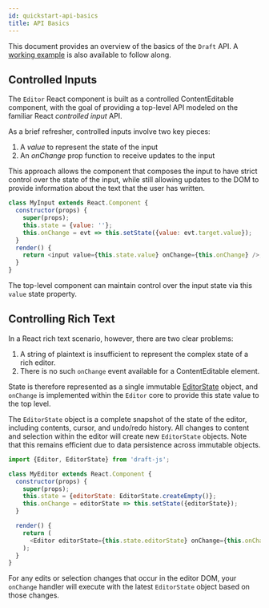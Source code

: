 ```yaml
---
id: quickstart-api-basics
title: API Basics
---
```


This document provides an overview of the basics of the `Draft` API. A
[working example](https://github.com/facebook/draft-js/tree/master/examples/draft-0-10-0/plaintext)
is also available to follow along.

## Controlled Inputs

The `Editor` React component is built as a controlled ContentEditable component,
with the goal of providing a top-level API modeled on the familiar React
_controlled input_ API.

As a brief refresher, controlled inputs involve two key pieces:

1. A _value_ to represent the state of the input
2. An _onChange_ prop function to receive updates to the input

This approach allows the component that composes the input to have strict
control over the state of the input, while still allowing updates to the DOM
to provide information about the text that the user has written.

```js
class MyInput extends React.Component {
  constructor(props) {
    super(props);
    this.state = {value: ''};
    this.onChange = evt => this.setState({value: evt.target.value});
  }
  render() {
    return <input value={this.state.value} onChange={this.onChange} />;
  }
}
```

The top-level component can maintain control over the input state via this
`value` state property.

## Controlling Rich Text

In a React rich text scenario, however, there are two clear problems:

1. A string of plaintext is insufficient to represent the complex state of a rich editor.
2. There is no such `onChange` event available for a ContentEditable element.

State is therefore represented as a single immutable
[EditorState](/docs/api-reference-editor-state) object, and
`onChange` is implemented within the `Editor` core to provide this state
value to the top level.

The `EditorState` object is a complete snapshot of the state of the editor,
including contents, cursor, and undo/redo history. All changes to content and
selection within the editor will create new `EditorState` objects. Note that
this remains efficient due to data persistence across immutable objects.

```js
import {Editor, EditorState} from 'draft-js';

class MyEditor extends React.Component {
  constructor(props) {
    super(props);
    this.state = {editorState: EditorState.createEmpty()};
    this.onChange = editorState => this.setState({editorState});
  }

  render() {
    return (
      <Editor editorState={this.state.editorState} onChange={this.onChange} />
    );
  }
}
```

For any edits or selection changes that occur in the editor DOM, your `onChange` handler will execute with the latest `EditorState` object based on those changes.
